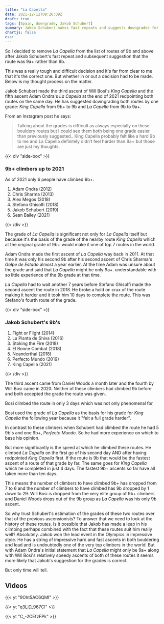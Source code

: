 ```yaml
---
title: "La Capella"
date: 2021-12-12T09:26:09Z
draft: true
tags: [Spain, downgrade, Jakob Schubert]
summary: Jakob Schubert makes fast repeats and suggests downgrades for two 9b's in Siurana.
chartjs: false
css:
---
```


So I decided to remove *La Capella* from the list of routes of 9b and above after Jakob Schubert's fast repeat and subsequent suggestion that the route was 9a+ rather than 9b.

This was a really tough and difficult decision and it's far from clear to me that it's the correct one. But whether in or out a decision had to be made. Below is my thought process on the matter.



Jakob Schubert made the third ascent of Will Bosi's *King Capella* and the fifth ascent Adam Ondra's *La Capella* at the end of 2021 redpointing both routes on the same day. He has suggested downgrading both routes by one grade: *King Capella* from 9b+ to 9b and *La Capella* from 9b to 9a+.

From an Instagram post he says:

> Talking about the grades is difficult as always especially on these bouldery routes but I could see them both being one grade easier than previously suggested.. King Capella probably felt like a hard 9b to me and La Capella definitely didn’t feel harder than 9a+ but those are just my thoughts.


{{< div "side-box" >}}

### 9b+ climbers up to 2021

As of 2021 only 6 people have climbed 9b+.

1. Adam Ondra (2012)
2. Chris Sharma (2013)
3. Alex Megos (2018)
4. Stefano Ghisolfi (2018)
5. Jakob Schubert (2019)
6. Sean Bailey (2021)

{{< /div >}}

The grade of *La Capella* is significant not only for *La Capella* itself but because it's the basis of the grade of the nearby route *King Capella* which at the original grade of 9b+ would make it one of top 7 routes in the world.

Adam Ondra made the first ascent of *La Capella* way back in 2011. At that time it was only his second 9b after his second ascent of Chris Sharma's *Golpe de Estado* almost a year earlier. At the time Adam was unsure about the grade and said that *La Capella* might be only 9a+. understandable with so little experience of the 9b grade at that time. 

*La Capella* had to wait another 7 years before Stefano Ghisolfi made the second ascent the route in 2018. He broke a hold on crux of the route making it harder and it took him 10 days to complete the route. This was Stefano's fourth route of the grade. 


{{< div "side-box" >}}
### Jakob Schubert's 9b's

1. Fight or Flight (2014)
2. La Planta de Shiva (2016)
3. Stoking the Fire (2018)
4. El Bonne Combat (2018)
5. Neanderthal (2018)
6. Perfecto Mundo (2019)
7. King Capella (2021)

{{< /div >}}

The third ascent came from Daniel Woods a month later and the fourth by Will Bosi came in 2020. Neither of these climbers had climbed 9b before and both accepted the grade the route was given.

Bosi climbed the route in only 3 days which was not only phenomenal for 


Bosi used the grade of *La Capella* as the basis for his grade for *King Capella* the following year because it "felt a full grade harder".

In contrast to these climbers when Schubert had climbed the route he had 5 9b's and one 9b+, *Perfecto Mundo*. So he had more experience on which to base his opinion. 

But more significantly is the speed at which he climbed these routes. He climbed *La Capella* on the first go of his second day AND after having redpointed *King Capella* first. If the route is 9b that would be the fastest ascent of a route of that grade by far. The same goes for *King Capella* which he completed in just 4 days. The fastest 9b+ ascents so far have all taken more than ten days. 



This means the number of climbers to have climbed 9b+ has dropped from 7 to 6 and the number of climbers to have climbed has 9b dropped by 1 down to 29. Will Bosi is dropped from the very elite group of 9b+ climbers and Daniel Woods drops out of the 9b group as *La Capella* was his only 9b ascent.

So why trust Schubert's estimation of the grades of these two routes over that of the previous ascensionists? To answer that we need to look at the history of these routes.
Is it possible that Jakob has made a leap in his climbing perhaps combined with the fact that these routes suit him really well? Absolutely. Jakob won the lead event in the Olympics in impressive style. He has a string of impressive hard and fast ascents in both bouldering and lead and is undoubtedly one of the very top climbers in the world. But with Adam Ondra's initial statement that *La Capella* might only be 9a+ along with Will Bosi's relatively speedy ascents of both of these routes it seems more likely that Jakob's suggestion for the grades is correct. 

But only time will tell.


## Videos

{{< yt "9Oht5AC6QMI" >}}

{{< yt "q3LiD_967CI" >}}

{{< yt "C_-2CEfzFPk" >}}
